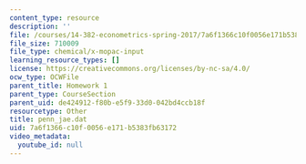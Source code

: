 ```yaml
---
content_type: resource
description: ''
file: /courses/14-382-econometrics-spring-2017/7a6f1366c10f0056e171b5383fb63172_penn_jae.dat
file_size: 710009
file_type: chemical/x-mopac-input
learning_resource_types: []
license: https://creativecommons.org/licenses/by-nc-sa/4.0/
ocw_type: OCWFile
parent_title: Homework 1
parent_type: CourseSection
parent_uid: de424912-f80b-e5f9-33d0-042bd4ccb18f
resourcetype: Other
title: penn_jae.dat
uid: 7a6f1366-c10f-0056-e171-b5383fb63172
video_metadata:
  youtube_id: null
---
```

